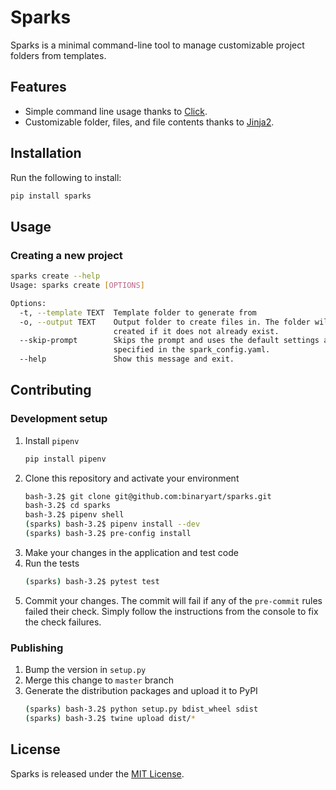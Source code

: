 # Sparks
<!-- insert badges here -->
Sparks is a minimal command-line tool to manage customizable project folders from templates.

## Features
* Simple command line usage thanks to [Click](https://click.palletsprojects.com).
* Customizable folder, files, and file contents thanks to [Jinja2](http://jinja.pocoo.org).

<!--
## Table of Contents
Optionally, include a table of contents in order to allow other people to quickly navigate especially long or detailed READMEs.
-->
## Installation
Run the following to install:
```bash
pip install sparks
```

## Usage

### Creating a new project
```bash
sparks create --help
Usage: sparks create [OPTIONS]

Options:
  -t, --template TEXT  Template folder to generate from
  -o, --output TEXT    Output folder to create files in. The folder will be
                       created if it does not already exist.
  --skip-prompt        Skips the prompt and uses the default settings as
                       specified in the spark_config.yaml.
  --help               Show this message and exit.
```


## Contributing

### Development setup
1. Install `pipenv`
	```bash
	pip install pipenv
	```
2. Clone this repository and activate your environment
	```bash
	bash-3.2$ git clone git@github.com:binaryart/sparks.git
	bash-3.2$ cd sparks
	bash-3.2$ pipenv shell
	(sparks) bash-3.2$ pipenv install --dev
	(sparks) bash-3.2$ pre-config install
	```
3. Make your changes in the application and test code
4. Run the tests
	```bash
	(sparks) bash-3.2$ pytest test
	```
5. Commit your changes. The commit will fail if any of the `pre-commit` rules failed their check. Simply follow the instructions from the console to fix the check failures.

### Publishing
1. Bump the version in `setup.py`
2. Merge this change to `master` branch
3. Generate the distribution packages and upload it to PyPI
	```bash
	(sparks) bash-3.2$ python setup.py bdist_wheel sdist
	(sparks) bash-3.2$ twine upload dist/*
	```

<!--
## Credits
Include a section for credits in order to highlight and link to the authors of your project.
-->

## License
Sparks is released under the [MIT License](https://opensource.org/licenses/MIT).

